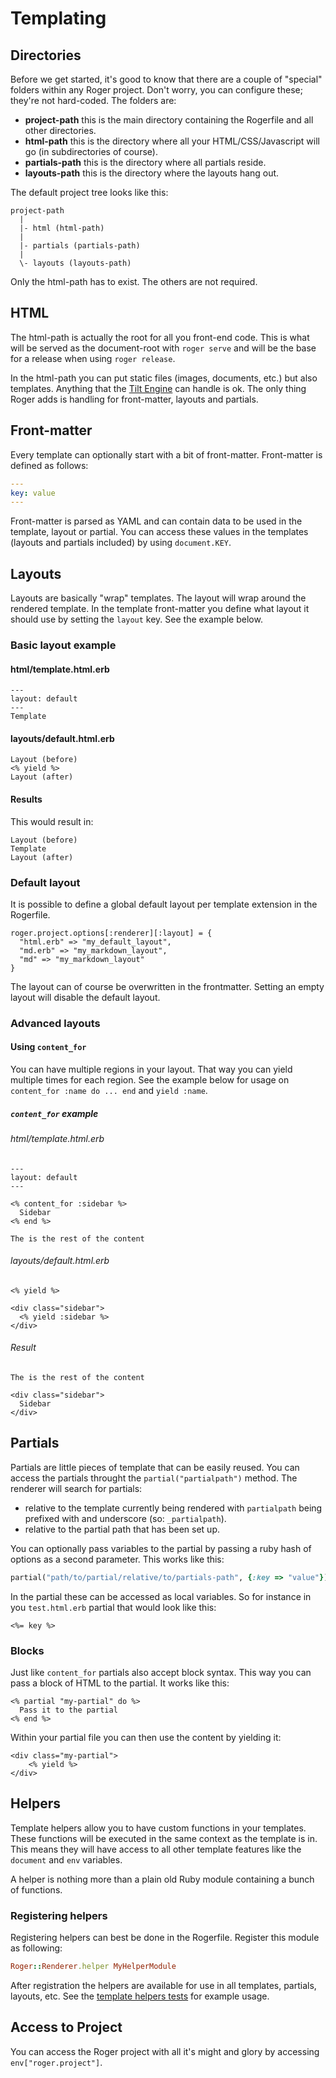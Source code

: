 # Templating

## Directories

Before we get started, it's good to know that there are a couple of "special" folders within any Roger project. Don't worry, you can configure these; they're not hard-coded. The folders are:

* **project-path** this is the main directory containing the Rogerfile and all other directories.
* **html-path** this is the directory where all your HTML/CSS/Javascript will go (in subdirectories of course).
* **partials-path** this is the directory where all partials reside.
* **layouts-path** this is the directory where the layouts hang out.

The default project tree looks like this:

```
project-path
  |
  |- html (html-path)
  |
  |- partials (partials-path)
  |
  \- layouts (layouts-path)
```

Only the html-path has to exist. The others are not required.

## HTML

The html-path is actually the root for all you front-end code. This is what will be served as the document-root with `roger serve` and will be the base for a release when using `roger release`.

In the html-path you can put static files (images, documents, etc.) but also templates. Anything that the [Tilt Engine](https://github.com/rtomayko/tilt) can handle is ok. The only thing Roger adds is handling for front-matter, layouts and partials. 

## Front-matter

Every template can optionally start with a bit of front-matter. Front-matter is defined as follows:

```yaml
---
key: value
---
```

Front-matter is parsed as YAML and can contain data to be used in the template, layout or partial. You can access
these values in the templates (layouts and partials included) by using `document.KEY`.

## Layouts

Layouts are basically "wrap" templates. The layout will wrap around the rendered template. In the template front-matter you define what layout it should use by setting the `layout` key. See the example below.

### Basic layout example

#### html/template.html.erb
```erb
---
layout: default
---
Template
```

#### layouts/default.html.erb
```erb
Layout (before)
<% yield %>
Layout (after)
```

#### Results
This would result in:

```
Layout (before)
Template
Layout (after)
```

### Default layout
It is possible to define a global default layout per template extension in the Rogerfile. 

```
roger.project.options[:renderer][:layout] = {
  "html.erb" => "my_default_layout",
  "md.erb" => "my_markdown_layout",
  "md" => "my_markdown_layout"
}
```

The layout can of course be overwritten in the frontmatter. Setting an empty layout will disable the default layout.

### Advanced layouts

#### Using `content_for`

You can have multiple regions in your layout. That way you can yield multiple times for each region. See the example below for usage on `content_for :name do ... end` and `yield :name`.

##### `content_for` example

###### html/template.html.erb
```erb
---
layout: default
---

<% content_for :sidebar %>
  Sidebar
<% end %>

The is the rest of the content
```

###### layouts/default.html.erb
```erb
<% yield %>

<div class="sidebar">
  <% yield :sidebar %>
</div>
```

###### Result
```
The is the rest of the content 

<div class="sidebar">
  Sidebar
</div>
```

## Partials

Partials are little pieces of template that can be easily reused. You can access the partials throught the `partial("partialpath")` method. The renderer will search for partials:

* relative to the template currently being rendered with `partialpath` being prefixed with and underscore (so: `_partialpath`).
* relative to the partial path that has been set up.

You can optionally pass variables to the partial by passing a ruby hash of options as a second parameter. This works like this:

```ruby
partial("path/to/partial/relative/to/partials-path", {:key => "value"})
```

In the partial these can be accessed as local variables. So for instance in you `test.html.erb` partial that would look like this:

```erb
<%= key %>
```

### Blocks

Just like `content_for` partials also accept block syntax. This way you can pass a block of HTML to the partial. It works like this:

```erb
<% partial "my-partial" do %>
  Pass it to the partial
<% end %>
```

Within your partial file you can then use the content by yielding it:

```erb
<div class="my-partial">
    <% yield %>
</div>
```

## Helpers
Template helpers allow you to have custom functions in your templates. These functions will be executed in the same context as the template is in. This means they will have access to all other template features like the `document` and `env` variables.

A helper is nothing more than a plain old Ruby module containing a bunch of functions.

### Registering helpers
Registering helpers can best be done in the Rogerfile. Register this module as following:

```ruby
Roger::Renderer.helper MyHelperModule
```

After registration the helpers are available for use in all templates, partials, layouts, etc. See the [template helpers tests](../test/unit/renderer/renderer_helper_test.rb) for example usage.

## Access to Project 

You can access the Roger project with all it's might and glory by accessing `env["roger.project"]`.
